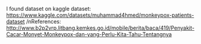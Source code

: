 I found dataset on kaggle dataset:
https://www.kaggle.com/datasets/muhammad4hmed/monkeypox-patients-dataset
/nReferences:
http://www.b2p2vrp.litbang.kemkes.go.id/mobile/berita/baca/419/Penyakit-Cacar-Monyet-Monkeypox-dan-yang-Perlu-Kita-Tahu-Tentangnya
